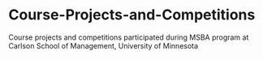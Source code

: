 # Course-Projects-and-Competitions
Course projects and competitions participated during MSBA program at Carlson School of Management, University of Minnesota
